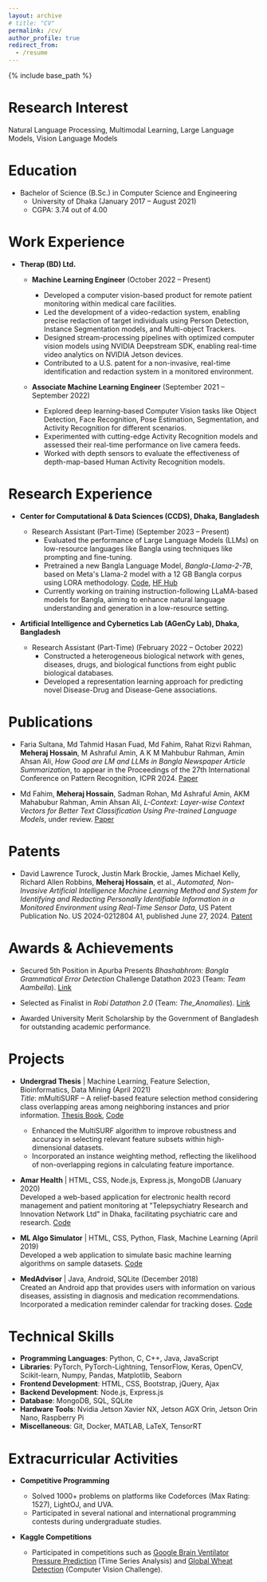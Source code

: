 ```yaml
---
layout: archive
# title: "CV"
permalink: /cv/
author_profile: true
redirect_from:
  - /resume
---
```


{% include base_path %}

Research Interest
======
Natural Language Processing, Multimodal Learning, Large Language Models, Vision Language Models

Education
======
* Bachelor of Science (B.Sc.) in Computer Science and Engineering  
  * University of Dhaka (January 2017 – August 2021)
  * CGPA: 3.74 out of 4.00

Work Experience
======

* **Therap (BD) Ltd.**

  * **Machine Learning Engineer** (October 2022 – Present)
    * Developed a computer vision-based product for remote patient monitoring within medical care facilities.
    * Led the development of a video-redaction system, enabling precise redaction of target individuals using Person Detection, Instance Segmentation models, and Multi-object Trackers.
    * Designed stream-processing pipelines with optimized computer vision models using NVIDIA Deepstream SDK, enabling real-time video analytics on NVIDIA Jetson devices.
    * Contributed to a U.S. patent for a non-invasive, real-time identification and redaction system in a monitored environment.

  * **Associate Machine Learning Engineer** (September 2021 – September 2022)
    * Explored deep learning-based Computer Vision tasks like Object Detection, Face Recognition, Pose Estimation, Segmentation, and Activity Recognition for different scenarios.
    * Experimented with cutting-edge Activity Recognition models and assessed their real-time performance on live camera feeds.
    * Worked with depth sensors to evaluate the effectiveness of depth-map-based Human Activity Recognition models.

Research Experience
======
* **Center for Computational & Data Sciences (CCDS), Dhaka, Bangladesh**  
  * Research Assistant (Part-Time) (September 2023 – Present)
    * Evaluated the performance of Large Language Models (LLMs) on low-resource languages like Bangla using techniques like prompting and fine-tuning.
    * Pretrained a new Bangla Language Model, *Bangla-Llama-2-7B*, based on Meta's Llama-2 model with a 12 GB Bangla corpus using LORA methodology. [Code](https://github.com/meheraj2325/bangla-llama), [HF Hub](https://huggingface.co/meherajj/Bangla-Llama-2-7b-base-v0.1)
    * Currently working on training instruction-following LLaMA-based models for Bangla, aiming to enhance natural language understanding and generation in a low-resource setting.

* **Artificial Intelligence and Cybernetics Lab (AGenCy Lab), Dhaka, Bangladesh**  
  * Research Assistant (Part-Time) (February 2022 – October 2022)
    * Constructed a heterogeneous biological network with genes, diseases, drugs, and biological functions from eight public biological databases.
    * Developed a representation learning approach for predicting novel Disease-Drug and Disease-Gene associations.

Publications
======
* Faria Sultana, Md Tahmid Hasan Fuad, Md Fahim, Rahat Rizvi Rahman, **Meheraj Hossain**, M Ashraful Amin, A K M Mahbubur Rahman, Amin Ahsan Ali, *How Good are LM and LLMs in Bangla Newspaper Article Summarization*, to appear in the Proceedings of the 27th International Conference on Pattern Recognition, ICPR 2024. [Paper](https://drive.google.com/file/d/1HWCdMzGDgCp04GgJpjiHsQMRTzG3M5iT/view?usp=sharing)

* Md Fahim, **Meheraj Hossain**, Sadman Rohan, Md Ashraful Amin, AKM Mahabubur Rahman, Amin Ahsan Ali, *L-Context: Layer-wise Context Vectors for Better Text Classification Using Pre-trained Language Models*, under review. [Paper](https://drive.google.com/file/d/16n6IZQ9n2au9wbJS2djriEJtUPuV97-E/view?usp=sharing)

Patents
======
* David Lawrence Turock, Justin Mark Brockie, James Michael Kelly, Richard Allen Robbins, **Meheraj Hossain**, et al., *Automated, Non-Invasive Artificial Intelligence Machine Learning Method and System for Identifying and Redacting Personally Identifiable Information in a Monitored Environment using Real-Time Sensor Data*, US Patent Publication No. US 2024-0212804 A1, published June 27, 2024. [Patent](https://ppubs.uspto.gov/dirsearch-public/print/downloadBasicPdf/20240212804?requestToken=eyJzdWIiOiJiOTY5NzhlNi05NDMzLTRiZjYtYjFjOS1lNmQ2ZDk4YWVhMzYiLCJ2ZXIiOiJkNWRiY2Y5MC0wYThjLTRjZTAtYjRjNS03ODA1ZWM3OGZjNGYiLCJleHAiOjB9)

Awards & Achievements
======
* Secured 5th Position in Apurba Presents *Bhashabhrom: Bangla Grammatical Error Detection* Challenge Datathon 2023 (Team: *Team Aambella*). [Link](https://www.kaggle.com/competitions/bengali-ged/discussion/395940)

* Selected as Finalist in *Robi Datathon 2.0* (Team: *The_Anomalies*). [Link](https://www.kaggle.com/competitions/robi-datathon-2-pre-assessment/leaderboard)
  
* Awarded University Merit Scholarship by the Government of Bangladesh for outstanding academic performance.

Projects
======

* **Undergrad Thesis** | Machine Learning, Feature Selection, Bioinformatics, Data Mining (April 2021)  
  *Title*: mMultiSURF – A relief-based feature selection method considering class overlapping areas among neighboring instances and prior information. [Thesis Book](https://drive.google.com/file/d/1HgQP5VUwIfxXWovUk6MMF8KsN7w39QPs/view?usp=sharing), [Code](https://github.com/meheraj2325/mMultiSURF)
  * Enhanced the MultiSURF algorithm to improve robustness and accuracy in selecting relevant feature subsets within high-dimensional datasets.
  * Incorporated an instance weighting method, reflecting the likelihood of non-overlapping regions in calculating feature importance.

* **Amar Health** | HTML, CSS, Node.js, Express.js, MongoDB (January 2020)  
  Developed a web-based application for electronic health record management and patient monitoring at "Telepsychiatry Research and Innovation Network Ltd" in Dhaka, facilitating psychiatric care and research. [Code](https://github.com/rahatrizvirahman/AmarHealth)
  

* **ML Algo Simulator** | HTML, CSS, Python, Flask, Machine Learning (April 2019)  
  Developed a web application to simulate basic machine learning algorithms on sample datasets. [Code](https://github.com/rahatrizvirahman/ML_algo_simulator) 
  

* **MedAdvisor** | Java, Android, SQLite (December 2018)  
  Created an Android app that provides users with information on various diseases, assisting in diagnosis and medication recommendations. Incorporated a medication reminder calendar for tracking doses. [Code](https://github.com/MustafizSaadi/MedAdvisor4)  
 

Technical Skills
======
* **Programming Languages**: Python, C, C++, Java, JavaScript  
* **Libraries**: PyTorch, PyTorch-Lightning, TensorFlow, Keras, OpenCV, Scikit-learn, Numpy, Pandas, Matplotlib, Seaborn  
* **Frontend Development**: HTML, CSS, Bootstrap, jQuery, Ajax 
* **Backend Development**: Node.js, Express.js 
* **Database**: MongoDB, SQL, SQLite  
* **Hardware Tools**: Nvidia Jetson Xavier NX, Jetson AGX Orin, Jetson Orin Nano, Raspberry Pi  
* **Miscellaneous**: Git, Docker, MATLAB, LaTeX, TensorRT

Extracurricular Activities
======
* **Competitive Programming**
  * Solved 1000+ problems on platforms like Codeforces (Max Rating: 1527), LightOJ, and UVA.
  * Participated in several national and international programming contests during undergraduate studies.

* **Kaggle Competitions**
  * Participated in competitions such as [Google Brain Ventilator Pressure Prediction](https://www.kaggle.com/competitions/ventilator-pressure-prediction/leaderboard) (Time Series Analysis) and [Global Wheat Detection](https://www.kaggle.com/competitions/global-wheat-detection/leaderboard) (Computer Vision Challenge).